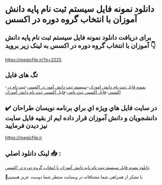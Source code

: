 # دانلود نمونه فایل سیستم ثبت نام پایه دانش آموزان با انتخاب گروه دوره در اکسس

## برای دریافت دانلود نمونه فایل سیستم ثبت نام پایه دانش آموزان با انتخاب گروه دوره در اکسس به لینک زیر بروید 👇

https://magicfile.ir/?p=2225

## تگ های فایل

-[نمونه فایل ثبت نام دانش اموزان](https://magicfile.ir/product/%d8%b3%db%8c%d8%b3%d8%aa%d9%85-%d8%ab%d8%a8%d8%aa-%d9%86%d8%a7%d9%85-%d9%be%d8%a7%db%8c%d9%87-%d8%af%d8%a7%d9%86%d8%b4-%d8%a2%d9%85%d9%88%d8%b2%d8%a7%d9%86-%d8%a8%d8%a7-%d8%a7%d9%86%d8%aa%d8%ae%d8%a7%d8%a8-%da%af%d8%b1%d9%88%d9%87-%d8%af%d9%88%d8%b1%d9%87-%d8%af%d8%b1-%d8%a7%da%a9%d8%b3%d8%b3/)-[سیستم ثبت دانش آموز در اکسس](https://magicfile.ir/product/%d8%b3%db%8c%d8%b3%d8%aa%d9%85-%d8%ab%d8%a8%d8%aa-%d9%86%d8%a7%d9%85-%d9%be%d8%a7%db%8c%d9%87-%d8%af%d8%a7%d9%86%d8%b4-%d8%a2%d9%85%d9%88%d8%b2%d8%a7%d9%86-%d8%a8%d8%a7-%d8%a7%d9%86%d8%aa%d8%ae%d8%a7%d8%a8-%da%af%d8%b1%d9%88%d9%87-%d8%af%d9%88%d8%b1%d9%87-%d8%af%d8%b1-%d8%a7%da%a9%d8%b3%d8%b3/)-[ثبت نام در اکسس](https://magicfile.ir/product/%d8%b3%db%8c%d8%b3%d8%aa%d9%85-%d8%ab%d8%a8%d8%aa-%d9%86%d8%a7%d9%85-%d9%be%d8%a7%db%8c%d9%87-%d8%af%d8%a7%d9%86%d8%b4-%d8%a2%d9%85%d9%88%d8%b2%d8%a7%d9%86-%d8%a8%d8%a7-%d8%a7%d9%86%d8%aa%d8%ae%d8%a7%d8%a8-%da%af%d8%b1%d9%88%d9%87-%d8%af%d9%88%d8%b1%d9%87-%d8%af%d8%b1-%d8%a7%da%a9%d8%b3%d8%b3/)-[فایل اکسس ثبت نامی](https://magicfile.ir/product/%d8%b3%db%8c%d8%b3%d8%aa%d9%85-%d8%ab%d8%a8%d8%aa-%d9%86%d8%a7%d9%85-%d9%be%d8%a7%db%8c%d9%87-%d8%af%d8%a7%d9%86%d8%b4-%d8%a2%d9%85%d9%88%d8%b2%d8%a7%d9%86-%d8%a8%d8%a7-%d8%a7%d9%86%d8%aa%d8%ae%d8%a7%d8%a8-%da%af%d8%b1%d9%88%d9%87-%d8%af%d9%88%d8%b1%d9%87-%d8%af%d8%b1-%d8%a7%da%a9%d8%b3%d8%b3/)-[فایل اکسس ثبت نام دانش آموزان](https://magicfile.ir/product/%d8%b3%db%8c%d8%b3%d8%aa%d9%85-%d8%ab%d8%a8%d8%aa-%d9%86%d8%a7%d9%85-%d9%be%d8%a7%db%8c%d9%87-%d8%af%d8%a7%d9%86%d8%b4-%d8%a2%d9%85%d9%88%d8%b2%d8%a7%d9%86-%d8%a8%d8%a7-%d8%a7%d9%86%d8%aa%d8%ae%d8%a7%d8%a8-%da%af%d8%b1%d9%88%d9%87-%d8%af%d9%88%d8%b1%d9%87-%d8%af%d8%b1-%d8%a7%da%a9%d8%b3%d8%b3/)

## ✔️ در سايت فايل هاي ويژه اي براي برنامه نويسان طراحان دانشجويان و دانش آموزان قرار داده ايم از بقيه فايل سايت نيز ديدن فرماييد

https://magicfile.ir


## لينک دانلود اصلي 📥 :

[دانلود نمونه فایل سیستم ثبت نام پایه دانش آموزان با انتخاب گروه دوره در اکسس](https://magicfile.ir/product/%d8%b3%db%8c%d8%b3%d8%aa%d9%85-%d8%ab%d8%a8%d8%aa-%d9%86%d8%a7%d9%85-%d9%be%d8%a7%db%8c%d9%87-%d8%af%d8%a7%d9%86%d8%b4-%d8%a2%d9%85%d9%88%d8%b2%d8%a7%d9%86-%d8%a8%d8%a7-%d8%a7%d9%86%d8%aa%d8%ae%d8%a7%d8%a8-%da%af%d8%b1%d9%88%d9%87-%d8%af%d9%88%d8%b1%d9%87-%d8%af%d8%b1-%d8%a7%da%a9%d8%b3%d8%b3/) 


🙏با تشکر از همراهي شما مشتاقانه در وبسایت منتظر شما دوست عزیز هستیم

